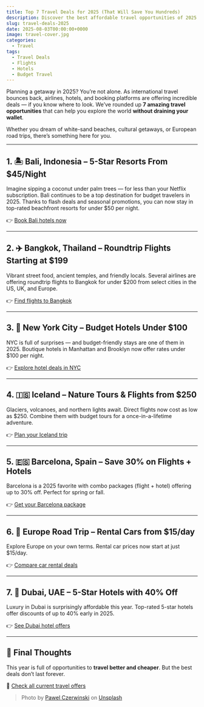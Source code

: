 ```yaml
---
title: Top 7 Travel Deals for 2025 (That Will Save You Hundreds)
description: Discover the best affordable travel opportunities of 2025 — including cheap flights, hotel discounts, and global travel packages.
slug: travel-deals-2025
date: 2025-08-03T00:00:00+0000
image: travel-cover.jpg
categories:
  - Travel
tags:
  - Travel Deals
  - Flights
  - Hotels
  - Budget Travel
---
```


Planning a getaway in 2025? You’re not alone. As international travel bounces back, airlines, hotels, and booking platforms are offering incredible deals — if you know where to look. We’ve rounded up **7 amazing travel opportunities** that can help you explore the world **without draining your wallet**.

Whether you dream of white-sand beaches, cultural getaways, or European road trips, there’s something here for you.

---

## 1. 🏝️ Bali, Indonesia – 5-Star Resorts From $45/Night

Imagine sipping a coconut under palm trees — for less than your Netflix subscription. Bali continues to be a top destination for budget travelers in 2025. Thanks to flash deals and seasonal promotions, you can now stay in top-rated beachfront resorts for under $50 per night.

👉 [Book Bali hotels now](https://trip.tpk.mx/pkmHWLTS)

---

## 2. ✈️ Bangkok, Thailand – Roundtrip Flights Starting at $199

Vibrant street food, ancient temples, and friendly locals. Several airlines are offering roundtrip flights to Bangkok for under $200 from select cities in the US, UK, and Europe.

👉 [Find flights to Bangkok](https://trip.tpk.mx/pkmHWLTS)

---

## 3. 🌆 New York City – Budget Hotels Under $100

NYC is full of surprises — and budget-friendly stays are one of them in 2025. Boutique hotels in Manhattan and Brooklyn now offer rates under $100 per night.

👉 [Explore hotel deals in NYC](https://trip.tpk.mx/pkmHWLTS)

---

## 4. 🇮🇸 Iceland – Nature Tours & Flights from $250

Glaciers, volcanoes, and northern lights await. Direct flights now cost as low as $250. Combine them with budget tours for a once-in-a-lifetime adventure.

👉 [Plan your Iceland trip](https://trip.tpk.mx/pkmHWLTS)

---

## 5. 🇪🇸 Barcelona, Spain – Save 30% on Flights + Hotels

Barcelona is a 2025 favorite with combo packages (flight + hotel) offering up to 30% off. Perfect for spring or fall.

👉 [Get your Barcelona package](https://trip.tpk.mx/pkmHWLTS)

---

## 6. 🚗 Europe Road Trip – Rental Cars from $15/day

Explore Europe on your own terms. Rental car prices now start at just $15/day.

👉 [Compare car rental deals](https://trip.tpk.mx/pkmHWLTS)

---

## 7. 🌇 Dubai, UAE – 5-Star Hotels with 40% Off

Luxury in Dubai is surprisingly affordable this year. Top-rated 5-star hotels offer discounts of up to 40% early in 2025.

👉 [See Dubai hotel offers](https://trip.tpk.mx/pkmHWLTS)

---

## 📌 Final Thoughts

This year is full of opportunities to **travel better and cheaper**. But the best deals don’t last forever.

🔗 [Check all current travel offers](https://trip.tpk.mx/pkmHWLTS)

> Photo by [Pawel Czerwinski](https://unsplash.com/@pawel_czerwinski) on [Unsplash](https://unsplash.com/)
